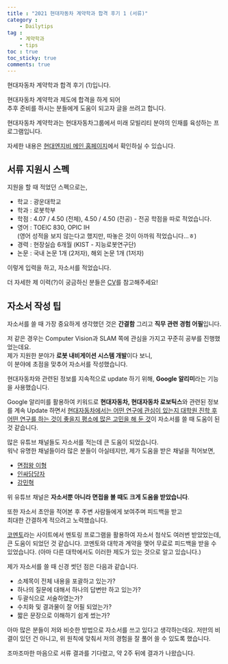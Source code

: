 ```yaml
---
title : "2021 현대자동차 계약학과 합격 후기 1 (서류)"
category :
    - Dailytips
tag :
    - 계약학과
    - tips
toc : true
toc_sticky: true
comments: true
---  
```


현대자동차 계약학과 합격 후기 (1)입니다.

현대자동차 계약학과 제도에 합격을 하게 되어  
추후 준비를 하시는 분들에게 도움이 되고자 글을 쓰려고 합니다.  

현대자동차 계약학과는 현대자동차그룹에서 미래 모빌리티 분야의 인재를 육성하는 프로그램입니다.  

자세한 내용은 [현대엔지비 메인 홈페이지](https://hmg-scholar.recruiter.co.kr/appsite/company/index)에서 확인하실 수 있습니다.  

## 서류 지원시 스펙

지원을 할 때 적었던 스펙으로는,  
- 학교 : 광운대학교  
- 학과 : 로봇학부  
- 학점 : 4.07 / 4.50 (전체), 4.50 / 4.50 (전공) - 전공 학점을 따로 적었습니다.  
- 영어 : TOEIC 830, OPIC IH  
 (영어 성적을 보지 않는다고 했지만, 따놓은 것이 아까워 적었습니다...ㅎ)  
- 경력 : 현장실습 6개월 (KIST - 지능로봇연구단)  
- 논문 : 국내 논문 1개 (2저자), 해외 논문 1개 (1저자)  

이렇게 입력을 하고, 자소서를 적었습니다.  

더 자세한 제 이력(?)이 궁금하신 분들은 [CV](https://github.com/Taeyoung96/TaeyoungKim_CV/blob/master/TaeyoungKim_CV.pdf)를 참고해주세요!  

## 자소서 작성 팁

자소서를 쓸 때 가장 중요하게 생각했던 것은 **간결함** 그리고 **직무 관련 경험 어필**입니다.  

저 같은 경우는 Computer Vision과 SLAM 쪽에 관심을 가지고 꾸준히 공부를 진행했었는데요.  
제가 지원한 분야가 **로봇 내비게이션 시스템 개발**이다 보니,  
이 분야에 초점을 맞추어 자소서를 작성했습니다.  

현대자동차와 관련된 정보를 지속적으로 update 하기 위해, **Google 알리미**라는 기능을 사용했습니다.  

Google 알리미를 활용하여 키워드로 **현대자동차, 현대자동차 로보틱스**와 관련된 정보를 계속 Update 하면서 <u>현대자동차에서는 어떤 연구에 관심이 있는지 대학원 진학 후 어떤 연구를 하는 것이 좋을지 평소에 많은 고민을 해 둔 것</u>이 자소서를 쓸 때 도움이 된 것 같습니다.  

많은 유튜브 채널들도 자소서를 적는데 큰 도움이 되었습니다.  
워낙 유명한 채널들이라 많은 분들이 아실테지만, 제가 도움을 받은 채널을 적어보면,  

- [면접왕 이형](https://www.youtube.com/channel/UCp-C7mtkuOw6q8E1Uc2NVpQ)  
- [인싸담당자](https://www.youtube.com/channel/UCq4lfIcWF7NAP5TcMsyRXXQ)  
- [강민혁](https://www.youtube.com/channel/UCCdKf9gaG4y4xxNAei6MQ6A)  

위 유튜브 채널은 **자소서뿐 아니라 면접을 볼 때도 크게 도움을 받았습니다**.  

또한 자소서 초안을 적어본 후 주변 사람들에게 보여주며 피드백을 받고  
최대한 간결하게 적으려고 노력했습니다.  

[코멘토](https://comento.kr/)라는 사이트에서 멘토링 프로그램을 활용하여 자소서 첨삭도 여러번 받았었는데, 큰 도움이 되었던 것 같습니다. 코멘토와 대학과 계약을 맺어 무료로 피드백을 받을 수 있었습니다. (아마 다른 대학에서도 이러한 제도가 있는 것으로 알고 있습니다.)  

제가 자소서를 쓸 때 신경 썻던 점은 다음과 같습니다.  
- 소제목이 전체 내용을 포괄하고 있는가?  
- 하나의 질문에 대해서 하나의 답변만 하고 있는가?  
- 두괄식으로 서술하였는가?  
- 수치화 및 결과물이 잘 어필 되었는가?  
- 짧은 문장으로 이해하기 쉽게 썼는가?  

아마 많은 분들이 저와 비슷한 방법으로 자소서를 쓰고 있다고 생각하는데요. 저만의 비결이 있던 건 아니고, 위 원칙에 맞춰서 저의 경험을 잘 풀어 쓸 수 있도록 했습니다. 

조마조마한 마음으로 서류 결과를 기다렸고, 약 2주 뒤에 결과가 나왔습니다.  







